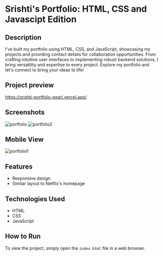 # Srishti's Portfolio: HTML, CSS  and Javascipt Edition

## Description
I've built my portfolio using HTML, CSS, and JavaScript, showcasing my projects and providing contact details for collaboration opportunities. 
From crafting intuitive user interfaces to implementing robust backend solutions, I bring versatility and expertise to every project. Explore my portfolio and let's connect to bring your ideas to life!
## Project preview
https://srishti-portfolio-pearl.vercel.app/

## Screenshots
![portfolio](https://github.com/srishtibhriegu/Portfolio/assets/126707268/7174ff69-2dc0-404f-a80c-cc06f7250250)
![portfolio2](https://github.com/srishtibhriegu/Portfolio/assets/126707268/dcc863ec-1785-44b6-97ed-073acea65686)

## Mobile View
![portfolio1](https://github.com/srishtibhriegu/Portfolio/assets/126707268/82c39cc6-3d2e-4d45-8ee2-1d522464335b)

## Features

- Responsive design
- Similar layout to Netflix's homepage

## Technologies Used
- HTML
- CSS
- JavaScript

## How to Run
To view the project, simply open the `index.html` file in a web browser.
